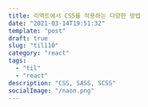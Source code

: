 ```yaml
---
title: 리액트에서 CSS를 적용하는 다양한 방법
date: "2021-03-14T19:51:32"
template: "post"
draft: true
slug: "til110"
category: "react"
tags:
  - "til"
  - "react"
description: "CSS, SASS, SCSS"
socialImage: "/naon.png"
---
```


